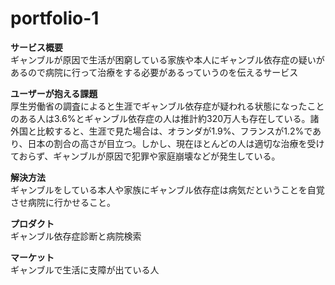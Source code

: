 # portfolio-1

**サービス概要**  
ギャンブルが原因で生活が困窮している家族や本人にギャンブル依存症の疑いがあるので病院に行って治療をする必要があるっていうのを伝えるサービス

**ユーザーが抱える課題**  
厚生労働省の調査によると生涯でギャンブル依存症が疑われる状態になったことのある人は3.6%とギャンブル依存症の人は推計約320万人も存在している。諸外国と比較すると、生涯で見た場合は、オランダが1.9%、フランスが1.2%であり、日本の割合の高さが目立つ。しかし、現在ほとんどの人は適切な治療を受けておらず、ギャンブルが原因で犯罪や家庭崩壊などが発生している。

**解決方法**  
ギャンブルをしている本人や家族にギャンブル依存症は病気だということを自覚させ病院に行かせること。

**プロダクト**  
ギャンブル依存症診断と病院検索

**マーケット**  
ギャンブルで生活に支障が出ている人
